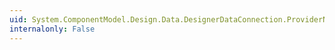 ```yaml
---
uid: System.ComponentModel.Design.Data.DesignerDataConnection.ProviderName
internalonly: False
---
```

